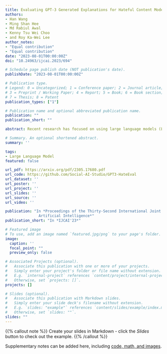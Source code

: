 ```yaml
---
title: Evaluating GPT-3 Generated Explanations for Hateful Content Moderation
authors:
- Han Wang
- Ming Shan Hee
- Md Rabiul Awal
- Kenny Tsu Wei Choo
- and Roy Ka-Wei Lee
author_notes:
- "Equal contribution"
- "Equal contribution"
date: "2023-08-01T00:00:00Z"
doi: "10.24963/ijcai.2023/694"

# Schedule page publish date (NOT publication's date).
publishDate: "2023-08-01T00:00:00Z"

# Publication type.
# Legend: 0 = Uncategorized; 1 = Conference paper; 2 = Journal article;
# 3 = Preprint / Working Paper; 4 = Report; 5 = Book; 6 = Book section;
# 7 = Thesis; 8 = Patent
publication_types: ["1"]

# Publication name and optional abbreviated publication name.
publication: ""
publication_short: ""

abstract: Recent research has focused on using large language models (LLMs) to generate explanations for hate speech through fine-tuning or prompting. Despite the growing interest in this area, these generated explanations' effectiveness and potential limitations remain poorly understood. A key concern is that these explanations, generated by LLMs, may lead to erroneous judgments about the nature of flagged content by both users and content moderators. For instance, an LLM-generated explanation might inaccurately convince a content moderator that a benign piece of content is hateful. In light of this, we propose an analytical framework for examining hate speech explanations and conducted an extensive survey on evaluating such explanations. Specifically, we prompted GPT-3 to generate explanations for both hateful and non-hateful content, and a survey was conducted with 2,400 unique respondents to evaluate the generated explanations. Our findings reveal that (1) human evaluators rated the GPT-generated explanations as high quality in terms of linguistic fluency, informativeness, persuasiveness, and logical soundness, (2) the persuasive nature of these explanations, however, varied depending on the prompting strategy employed, and (3) this persuasiveness may result in incorrect judgments about the hatefulness of the content. Our study underscores the need for caution in applying LLM-generated explanations for content moderation. Code and results are available at https://github.com/Social-AI-Studio/GPT3-HateEval.

# Summary. An optional shortened abstract.
summary: ''

tags:
- Large Language Model
featured: false

url_pdf: https://arxiv.org/pdf/2305.17680.pdf
url_code: https://github.com/Social-AI-Studio/GPT3-HateEval
url_dataset: ''
url_poster: ''
url_project: ''
url_slides: ''
url_source: ''
url_video: ''

publication: "In *Proceedings of the Thirty-Second International Joint Conference on
               Artificial Intelligence*"
publication_short: "In *IJCAI'23*"

# Featured image
# To use, add an image named `featured.jpg/png` to your page's folder. 
image:
  caption: ''
  focal_point: ""
  preview_only: false

# Associated Projects (optional).
#   Associate this publication with one or more of your projects.
#   Simply enter your project's folder or file name without extension.
#   E.g. `internal-project` references `content/project/internal-project/index.md`.
#   Otherwise, set `projects: []`.
projects: []

# Slides (optional).
#   Associate this publication with Markdown slides.
#   Simply enter your slide deck's filename without extension.
#   E.g. `slides: "example"` references `content/slides/example/index.md`.
#   Otherwise, set `slides: ""`.
slides: ""
---
```


{{% callout note %}}
Create your slides in Markdown - click the *Slides* button to check out the example.
{{% /callout %}}

Supplementary notes can be added here, including [code, math, and images](https://wowchemy.com/docs/writing-markdown-latex/).
